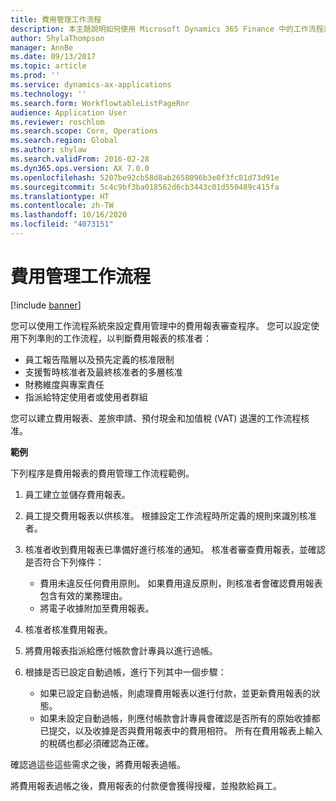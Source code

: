 ```yaml
---
title: 費用管理工作流程
description: 本主題說明如何使用 Microsoft Dynamics 365 Finance 中的工作流程系統，以設定費用管理中的費用報表審查程序。
author: ShylaThompson
manager: AnnBe
ms.date: 09/13/2017
ms.topic: article
ms.prod: ''
ms.service: dynamics-ax-applications
ms.technology: ''
ms.search.form: WorkflowtableListPageRnr
audience: Application User
ms.reviewer: roschlom
ms.search.scope: Core, Operations
ms.search.region: Global
ms.author: shylaw
ms.search.validFrom: 2016-02-28
ms.dyn365.ops.version: AX 7.0.0
ms.openlocfilehash: 5207be92cb58d8ab2658096b3e0f3fc81d73d91e
ms.sourcegitcommit: 5c4c9bf3ba018562d6cb3443c01d550489c415fa
ms.translationtype: HT
ms.contentlocale: zh-TW
ms.lasthandoff: 10/16/2020
ms.locfileid: "4073151"
---
```

# <a name="expense-management-workflow"></a>費用管理工作流程

[!include [banner](../includes/banner.md)]

您可以使用工作流程系統來設定費用管理中的費用報表審查程序。 您可以設定使用下列準則的工作流程，以判斷費用報表的核准者：

- 員工報告階層以及預先定義的核准限制
- 支援暫時核准者及最終核准者的多層核准
- 財務維度與專案責任
- 指派給特定使用者或使用者群組

您可以建立費用報表、差旅申請、預付現金和加值稅 (VAT) 退還的工作流程核准。

**範例**

下列程序是費用報表的費用管理工作流程範例。

1. 員工建立並儲存費用報表。
2. 員工提交費用報表以供核准。 根據設定工作流程時所定義的規則來識別核准者。
3. 核准者收到費用報表已準備好進行核准的通知。 核准者審查費用報表，並確認是否符合下列條件：

    - 費用未違反任何費用原則。 如果費用違反原則，則核准者會確認費用報表包含有效的業務理由。
    - 將電子收據附加至費用報表。

4. 核准者核准費用報表。
5. 將費用報表指派給應付帳款會計專員以進行過帳。
6. 根據是否已設定自動過帳，進行下列其中一個步驟：

    - 如果已設定自動過帳，則處理費用報表以進行付款，並更新費用報表的狀態。
    - 如果未設定自動過帳，則應付帳款會計專員會確認是否所有的原始收據都已提交，以及收據是否與費用報表中的費用相符。 所有在費用報表上輸入的稅碼也都必須確認為正確。

確認過這些這些需求之後，將費用報表過帳。

將費用報表過帳之後，費用報表的付款便會獲得授權，並撥款給員工。
